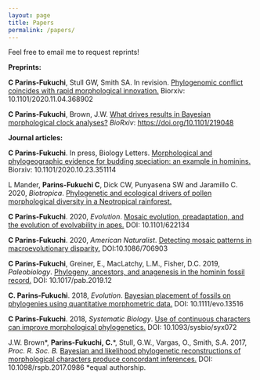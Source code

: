 ```yaml
---
layout: page
title: Papers
permalink: /papers/
---
```


Feel free to email me to request reprints!

**Preprints:**

**C Parins-Fukuchi**, Stull GW, Smith SA. In revision. [Phylogenomic conflict coincides with rapid morphological innovation.](https://www.biorxiv.org/content/10.1101/2020.11.04.368902v1) Biorxiv: 10.1101/2020.11.04.368902

**C Parins-Fukuchi**, Brown, J.W. [What drives results in Bayesian morphological clock analyses?](https://www.biorxiv.org/content/10.1101/219048v1.abstract) _BioRxiv_: https://doi.org/10.1101/219048

**Journal articles:**

**C Parins-Fukuchi**. In press, Biology Letters. [Morphological and phylogeographic evidence for budding speciation: an example in hominins.](https://www.biorxiv.org/content/10.1101/2020.10.23.351114v2) Biorxiv: 10.1101/2020.10.23.351114


L Mander, **Parins-Fukuchi C**, Dick CW, Punyasena SW and Jaramillo C. 2020, _Biotropica_. [Phylogenetic and ecological drivers of pollen morphological diversity in a Neotropical rainforest.](https://onlinelibrary.wiley.com/doi/full/10.1111/btp.12847)


**C Parins-Fukuchi**. 2020, _Evolution_. [Mosaic evolution, preadaptation, and the evolution of evolvability in apes.](https://onlinelibrary.wiley.com/doi/10.1111/evo.13923) DOI: 10.1101/622134

**C Parins-Fukuchi**. 2020, _American Naturalist_. [Detecting mosaic patterns in macroevolutionary disparity.](https://www.journals.uchicago.edu/doi/abs/10.1086/706903) DOI:10.1086/706903 

**C Parins-Fukuchi**, Greiner, E., MacLatchy, L.M., Fisher, D.C. 2019, _Paleobiology_. [Phylogeny, ancestors, and anagenesis in the hominin fossil record.](https://www.cambridge.org/core/journals/paleobiology/article/phylogeny-ancestors-and-anagenesis-in-the-hominin-fossil-record/C3FE4FE5F6F137BA142EE59A62F9D3CB) DOI: 10.1017/pab.2019.12 

**C. Parins-Fukuchi**. 2018, _Evolution_. [Bayesian placement of fossils on phylogenies using quantitative morphometric data.](https://onlinelibrary.wiley.com/doi/full/10.1111/evo.13516) DOI: 10.1111/evo.13516

**C Parins-Fukuchi**. 2018, _Systematic Biology_. [Use of continuous characters can improve morphological phylogenetics.](https://academic.oup.com/sysbio/article/67/2/328/4102005) DOI: 10.1093/sysbio/syx072

J.W. Brown\*, **Parins-Fukuchi, C.**\*, Stull, G.W., Vargas, O., Smith, S.A. 2017, _Proc. R. Soc. B._ [Bayesian and likelihood phylogenetic reconstructions of morphological characters produce concordant inferences.](https://royalsocietypublishing.org/doi/full/10.1098/rspb.2017.0986) DOI: 10.1098/rspb.2017.0986    \*equal authorship.


